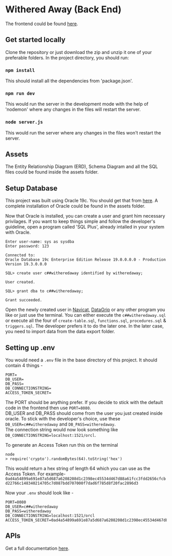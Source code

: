 # Withered Away (Back End)

The frontend could be found [here](https://github.com/IshikaIme/withered-away-front).

## Get started locally

Clone the repository or just download the zip and unzip it one of your preferable folders. In the project directory, you should run:

### `npm install`

This should install all the dependencies from 'package.json'.

### `npm run dev`

This would run the server in the development mode with the help of 'nodemon' where any changes in the files will restart the server.

### `node server.js`

This would run the server where any changes in the files won't restart the server.

## Assets

The Entity Relationship Diagram (ERD), Schema Diagram and all the SQL files could be found inside the assets folder.

## Setup Database

This project was built using Oracle 19c. You should get that from [here](https://www.oracle.com/database/technologies/oracle-database-software-downloads.html). A complete installation of Oracle could be found in the assets folder.  

Now that Oracle is installed, you can create a user and grant him necessary privilages. If you want to keep things simple and follow the developer's guideline, open a program called 'SQL Plus', already intalled in your system with Oracle.

```
Enter user-name: sys as sysdba
Enter password: 123

Connected to:
Oracle Database 19c Enterprise Edition Release 19.0.0.0.0 - Production
Version 19.3.0.0.0

SQL> create user c##witheredaway identified by witheredaway;

User created.

SQL> grant dba to c##witheredaway;

Grant succeeded.
```

Open the newly created user in [Navicat](https://www.navicat.com/en/), [DataGrip](https://www.jetbrains.com/datagrip/download) or any other program you like or just use the terminal. You can either execute the `c##witheredaway.sql` or execute all the four of `create-table.sql`, `functions.sql`, `procedures.sql` & `triggers.sql`. The developer prefers it to do the later one. In the later case, you need to import data from the data export folder.

## Setting up .env

You would need a `.env` file in the base directory of this project. It should contain 4 things -

```
PORT=
DB_USER=
DB_PASS=
DB_CONNECTIONSTRING=
ACCESS_TOKEN_SECRET=
```

The PORT should be anything prefer. If you decide to stick with the default code in the frontend then use `PORT=8080`.  
DB_USER and DB_PASS should come from the user you just created inside oracle. To stick with the developer's choice, use these `DB_USER=c##witheredaway` and `DB_PASS=witheredaway`.  
The connection string would now look something like `DB_CONNECTIONSTRING=localhost:1521/orcl`.  

To generate an Access Token run this on the terminal

```
node
> require('crypto').randomBytes(64).toString('hex')
```

This would return a hex string of length 64 which you can use as the Access Token. For example-  
`0ad4a54899a691e87a5d687a6208208d1c2398ec45534d467d88a61fcc3fdd2656cfcbd22766c148340214705c7d087bdd707000f7dad6f785d8f20fac2896d3`  

Now your `.env` should look like -  

```
PORT=8080
DB_USER=c##witheredaway
DB_PASS=witheredaway
DB_CONNECTIONSTRING=localhost:1521/orcl
ACCESS_TOKEN_SECRET=0ad4a54899a691e87a5d687a6208208d1c2398ec45534d467d88a61fcc3fdd2656cfcbd22766c148340214705c7d087bdd707000f7dad6f785d8f20fac2896d3
```

## APIs

Get a full documentation [here](https://documenter.getpostman.com/view/12189344/UVkpQGUF).